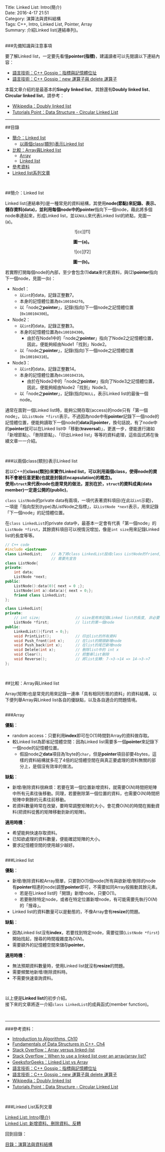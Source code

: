 Title: Linked List: Intro(簡介)    
Date: 2016-4-17 21:51   
Category: 演算法與資料結構  
Tags: C++, Intro, Linked List, Pointer, Array     
Summary: 介紹Linked list(連結串列)。


</br>
###先備知識與注意事項

要了解Linked list，一定要先看懂**pointer(指標)**，建議讀者可以先閱讀以下連結內容：

* [語言技術：C++ Gossip：指標與記憶體位址](http://openhome.cc/Gossip/CppGossip/Pointer.html)
* [語言技術：C++ Gossip：new 運算子與 delete 運算子](http://openhome.cc/Gossip/CppGossip/newDelete.html)

本篇文章介紹的是最基本的**Singly linked list**，其餘還有**Doubly linked list**、**Circular linked list**，請參考：

* [Wikipedia：Doubly linked list](https://en.wikipedia.org/wiki/Doubly_linked_list)
* [Tutorials Point：Data Structure - Circular Linked List](http://www.tutorialspoint.com/data_structures_algorithms/circular_linked_list_algorithm.htm)


***

##目錄

* [簡介：Linked list](#intro)
    * [以兩個class(類別)表示Linked list](#repre)
* [比較：Array與Linked list](#comp)
    * [Array](#array)
    * [Linked list](#ll)
* [參考資料](#ref)
* [Linked list系列文章](#series)



</br>

<a name="intro"></a>

##簡介：Linked list

Linked list(連結串列)是一種常見的資料結構，其使用**node(節點)**來記錄、表示、儲存資料(data)，並利用每個node中的**pointer**指向下一個node，藉此將多個node串連起來，形成Linked list，並以`NULL`來代表Linked list的終點，見圖一(a)。

<center>
![cc][f1]

**圖一(a)。**
</center>

<center>
![cc][f2]

**圖一(b)。**
</center>



若實際打開每個node的內部，至少會包含(1)**data**來代表資料，與(2)**pointer**指向下一個node，見圖一(b)：

* Node1：
    * 以`int`的data，記錄正整數$7$。
    * 本身的記憶體位置為`0x1001042f0`。
    * 以「node之**pointer**」，記錄(指向)下一個node之記憶體位置(`0x100104300`)。
* Node2：
    * 以`int`的data，記錄正整數$3$。
    * 本身的記憶體位置為`0x100104300`。
        * 由於在Node1中的「node之**pointer**」指向了Node2之記憶體位置，因此，便能夠經由Node1「找到」Node2。
    * 以「node之**pointer**」，記錄(指向)下一個node之記憶體位置(`0x100104310`)。
* Node3：
    * 以`int`的data，記錄正整數$14$。
    * 本身的記憶體位置為`0x100104310`。
        * 由於在Node2中的「node之**pointer**」指向了Node3之記憶體位置，因此，便能夠經由Node2「找到」Node3。
    * 以「node之**pointer**」，記錄(指向)`NULL`，表示Linked list的最後一個node。    


通常在面對一個Linked list時，能夠公開存取(access)的node只有「第一個node」，以`ListNode *first`表示，不過因為node中有**pointer**記錄下一個node的記憶體位置，便能夠讀取下一個node的**data**與**pointer**，換句話說，有了node中的**pointer**就可以在Linked list中「移動(**traversal**)」，更進一步，便能進行諸如「新增節點」、「刪除節點」、「印出Linked list」等等的資料處理，這些函式將在後續文章一一介紹。

</br>

<a name="repre"></a>

###以兩個class(類別)表示Linked list
 
若以C++的**class(類別)**來實作Linked list，可以利用兩個class，使得node的資料不會被任意更動(也就是封裝(Encapsulation)的概念)。   
使用`struct`來代表node也是常見的做法，差別在於，`struct`的資料成員(data member)一定是**公開的(public)**。

`class ListNode`的private data有兩項，一項代表著資料項目(在此以`int`示範)，一項是「指向型別(type)為ListNode之指標」，以`ListNode *next`表示，用來記錄「下一個node」的記憶體位置。

在`class LinkedList`的private data中，最基本一定會有代表「第一個node」的`ListNode *first`，其餘資料項目可以視情況增加，像是`int size`用來記錄Linked list的長度等等。

```cpp
// C++ code
#include <iostream>
class LinkedList;    // 為了將class LinkedList設成class ListNode的friend,
                     // 需要先宣告
class ListNode{
private:
    int data;
    ListNode *next;
public:
    ListNode():data(0){ next = 0 ;};
    ListNode(int a):data(a){ next = 0;};
    friend class LinkedList;
};

class LinkedList{
private:
    // int size;                // size是用來記錄Linked list的長度, 非必要
    ListNode *first;            // list的第一個node
public:
    LinkedList(){first = 0;};
    void PrintList();           // 印出list的所有資料
    void Push_front(int x);     // 在list的開頭新增node
    void Push_back(int x);      // 在list的尾巴新增node
    void Delete(int x);         // 刪除list中的 int x
    void Clear();               // 把整串list刪除
    void Reverse();             // 將list反轉: 7->3->14 => 14->3->7
};
```


</br>

<a name="comp"></a>

##比較：Array與Linked list

Array(矩陣)也是常見的用來記錄一連串「具有相同形態的資料」的資料結構，以下便列舉Array與Linked list各自的優缺點，以及各自適合的問題情境。

<a name="array"></a>

</br>  
###Array

**優點**：

* random access：只要利用**index**即可在O($1$)時間對Array的資料做存取。
* 較Linked list為節省記憶體空間：因為Linked list需要多一個**pointer**來記錄下一個node的記憶體位置。
    * 假設node之**data**項目為$1$byte的`char`，但是**pointer**項目卻要$4$bytes，這樣的資料結構就多花了4倍的記憶體空間在與真正要處理的資料無關的部分上，是個沒有效率的做法。

**缺點**：

* 新增/刪除資料很麻煩：若要在第一個位置新增資料，就需要O($N$)時間把矩陣中所有元素往後移動。同理，若要刪除第一個位置的資料，也需要O($N$)時間把矩陣中剩餘的元素往前移動。
* 若資料數量時常在改變，要時常調整矩陣的大小，會花費O($N$)的時間在搬動資料(把資料從舊的矩陣移動到新的矩陣)。


**適用時機**：

* 希望能夠快速存取資料。
* 已知欲處理的資料數量，便能確認矩陣的大小。
* 要求記憶體空間的使用越少越好。


<a name="ll"></a>

</br>  
###Linked list

**優點**：

* 新增/刪除資料較Array簡單，只要對O($1$)個node(所有與欲新增/刪除的node有**pointer**相連的node)調整**pointer**即可，不需要如同Array般搬動其餘元素。
    * 若是在Linked list的「開頭」新增node，只要O($1$)。
    * 若要刪除特定node，或者在特定位置新增node，有可能需要先執行O($N$)的「搜尋」。
* Linked list的資料數量可以是動態的，不像Array會有**resize**的問題。

**缺點**：

* 因為Linked list沒有**index**，若要找到特定node，需要從頭(`ListNode *first`)開始找起，搜尋的時間複雜度為O($N$)。
* 需要額外的記憶體空間來儲存**pointer**。

**適用時機**：

* 無法預期資料數量時，使用Linked list就沒有**resize**的問題。
* 需要頻繁地新增/刪除資料時。
* 不需要快速查詢資料。


[f1]: https://github.com/alrightchiu/SecondRound/blob/master/content/Algorithms%20and%20Data%20Structures/BasicDataStructures/LinkedList/Intro/f1.png?raw=true
[f2]: https://github.com/alrightchiu/SecondRound/blob/master/content/Algorithms%20and%20Data%20Structures/BasicDataStructures/LinkedList/Intro/f2.png?raw=true






</br>  

以上便是**Linked list**的初步介紹。  
接下來的文章將逐一介紹`class LinkedList`的成員函式(member function)。


</br>

***

<a name="ref"></a>

###參考資料：

* [Introduction to Algorithms, Ch10](http://www.amazon.com/Introduction-Algorithms-Edition-Thomas-Cormen/dp/0262033844) 
* [Fundamentals of Data Structures in C++, Ch4](http://www.amazon.com/Fundamentals-Data-Structures-Ellis-Horowitz/dp/0929306376)
* [Stack Overflow：Array versus linked-list](http://stackoverflow.com/questions/166884/array-versus-linked-list)
* [Stack Overflow：When to use a linked list over an array/array list?](http://stackoverflow.com/questions/393556/when-to-use-a-linked-list-over-an-array-array-list)
* [GeeksforGeeks：Linked List vs Array](http://www.geeksforgeeks.org/linked-list-vs-array/)
* [語言技術：C++ Gossip：指標與記憶體位址](http://openhome.cc/Gossip/CppGossip/Pointer.html)
* [語言技術：C++ Gossip：new 運算子與 delete 運算子](http://openhome.cc/Gossip/CppGossip/newDelete.html)
* [Wikipedia：Doubly linked list](https://en.wikipedia.org/wiki/Doubly_linked_list)
* [Tutorials Point：Data Structure - Circular Linked List](http://www.tutorialspoint.com/data_structures_algorithms/circular_linked_list_algorithm.htm)





<a name="series"></a>

</br>

###Linked List系列文章

[Linked List: Intro(簡介)](http://alrightchiu.github.io/SecondRound/linked-list-introjian-jie.html)  
[Linked List: 新增資料、刪除資料、反轉](http://alrightchiu.github.io/SecondRound/linked-list-xin-zeng-zi-liao-shan-chu-zi-liao-fan-zhuan.html)    


回到目錄：

[目錄：演算法與資料結構](http://alrightchiu.github.io/SecondRound/mu-lu-yan-suan-fa-yu-zi-liao-jie-gou.html)

</br>


